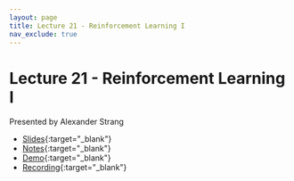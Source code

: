 ```yaml
---
layout: page
title: Lecture 21 - Reinforcement Learning I
nav_exclude: true
---
```


# Lecture 21 - Reinforcement Learning I

Presented by Alexander Strang

- [Slides](https://docs.google.com/presentation/d/1h0PUpKjNxXrmMxeWAMmiHNSmIBk4aSRdDf3ZTRiErXA/edit?usp=sharing){:target="_blank"}
- [Notes](https://drive.google.com/file/d/1YmI4IDQkt7-4y1FU0U3ZrvMa8y9GvYuC/view?usp=drive_link){:target="_blank"}
- [Demo](https://data102.datahub.berkeley.edu/hub/user-redirect/git-pull?repo=https%3A%2F%2Fgithub.com%2Fds-102%2Fsp24-materials&urlpath=lab%2Ftree%2Fsp24-materials%2Flecture%2Flecture21%2Fdynamic_programming.ipynb&branch=main){:target="_blank"}
- [Recording](https://bcourses.berkeley.edu/courses/1532439/pages/lecture-21-reinforcement-learning-i){:target="_blank"}
  
